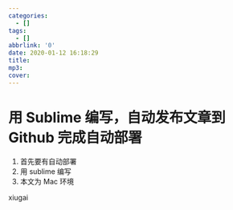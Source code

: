 ```yaml
---
categories:
  - []
tags:
  - []
abbrlink: '0'
date: 2020-01-12 16:18:29
title:
mp3:
cover:
---
```


# 用 Sublime 编写，自动发布文章到 Github 完成自动部署
1. 首先要有自动部署
2. 用 sublime 编写
3. 本文为 Mac 环境


xiugai